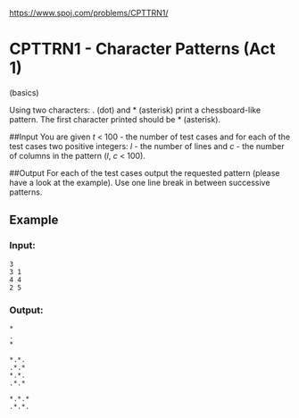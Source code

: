 https://www.spoj.com/problems/CPTTRN1/


# CPTTRN1 - Character Patterns (Act 1)
(basics)

Using two characters: . (dot) and * (asterisk) print a chessboard-like pattern. The first character printed should be * (asterisk).

##Input
You are given *t* < 100 - the number of test cases and for each of the test cases two positive integers: *l* - the number of lines and *c* - the number of columns in the pattern (*l*, *c* < 100).

##Output
For each of the test cases output the requested pattern (please have a look at the example). Use one line break in between successive patterns.

## Example
### Input:
```
3
3 1
4 4
2 5
```


### Output:
```
*
.
*

*.*.
.*.*
*.*.
.*.*

*.*.*
.*.*.
